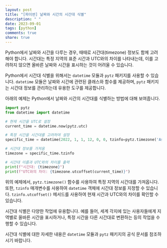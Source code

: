 ```yaml
---
layout: post
title: "[파이썬] 날짜와 시간의 시간대 식별"
description: " "
date: 2023-09-01
tags: [python]
comments: true
share: true
---
```


Python에서 날짜와 시간을 다루는 경우, 때때로 시간대(timezone) 정보도 함께 고려해야 합니다. 시간대는 특정 지역의 표준 시간과 UTC와의 차이를 나타내는데, 이를 고려하지 않으면 올바른 날짜와 시간을 표시하는 것이 어려울 수 있습니다.

Python에서 시간대 식별을 위해서는 `datetime` 모듈과 `pytz` 패키지를 사용할 수 있습니다. `datetime` 모듈은 날짜와 시간에 관련된 클래스와 함수를 제공하며, `pytz` 패키지는 시간대 정보를 관리하는데 유용한 도구를 제공합니다.

아래의 예제는 Python에서 날짜와 시간의 시간대를 식별하는 방법에 대해 보여줍니다.

```python
import pytz
from datetime import datetime

# 현재 시간을 UTC로 설정
current_time = datetime.now(pytz.utc)

# 특정 시간을 시간대를 고려하여 설정
specific_time = datetime(2022, 1, 1, 12, 0, 0, tzinfo=pytz.timezone('Asia/Seoul'))

# 시간대 정보를 가져옴
timezone = specific_time.tzinfo

# 시간대 이름과 UTC와의 차이를 출력
print(f"시간대: {timezone}")
print(f"UTC와의 차이: {timezone.utcoffset(current_time)}")
```

위의 예제에서, `pytz.timezone()` 함수를 사용하여 특정 지역의 시간대를 가져옵니다. 또한, `tzinfo` 매개변수를 사용하여 `datetime` 객체에 시간대 정보를 지정할 수 있습니다. `tzinfo.utcoffset()` 메서드를 사용하여 현재 시간과 UTC와의 차이를 확인할 수 있습니다.

시간대 식별은 다양한 작업에 유용합니다. 예를 들어, 세계 각지에 있는 사용자들에게 지역별로 올바른 시간을 표시하거나, 특정 시간을 다른 시간대로 변환하는 등의 작업을 수행할 수 있습니다.

시간대 식별에 대한 자세한 내용은 `datetime` 모듈과 `pytz` 패키지의 공식 문서를 참조하시기 바랍니다.